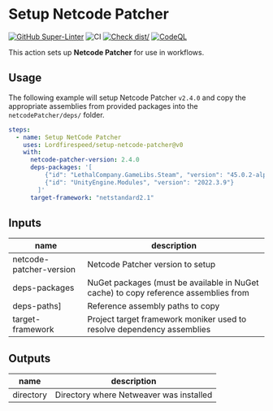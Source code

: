 # Setup Netcode Patcher

[![GitHub Super-Linter](https://github.com/Lordfirespeed/setup-netcode-weaver/actions/workflows/linter.yml/badge.svg)](https://github.com/super-linter/super-linter)
![CI](https://github.com/Lordfirespeed/setup-netcode-weaver/actions/workflows/ci.yml/badge.svg)
[![Check dist/](https://github.com/Lordfirespeed/setup-netcode-weaver/actions/workflows/check-dist.yml/badge.svg)](https://github.com/Lordfirespeed/setup-netcode-weaver/actions/workflows/check-dist.yml)
[![CodeQL](https://github.com/Lordfirespeed/setup-netcode-weaver/actions/workflows/codeql-analysis.yml/badge.svg)](https://github.comLordfirespeed/setup-netcode-weaver/actions/workflows/codeql-analysis.yml)

This action sets up **Netcode Patcher** for use in workflows.

## Usage

The following example will setup Netcode Patcher `v2.4.0` and copy the appropriate assemblies
from provided packages into the `netcodePatcher/deps/` folder.

```yaml
steps:
  - name: Setup NetCode Patcher
    uses: Lordfirespeed/setup-netcode-patcher@v0
    with:
      netcode-patcher-version: 2.4.0
      deps-packages: '[
          {"id": "LethalCompany.GameLibs.Steam", "version": "45.0.2-alpha.1"}, 
          {"id": "UnityEngine.Modules", "version": "2022.3.9"}
        ]'
      target-framework: "netstandard2.1"
```

## Inputs

| name                    | description                                                                         |
|-------------------------|-------------------------------------------------------------------------------------|
| netcode-patcher-version | Netcode Patcher version to setup                                                    |
| deps-packages           | NuGet packages (must be available in NuGet cache) to copy reference assemblies from |
| deps-paths]             | Reference assembly paths to copy                                                    |
| target-framework        | Project target framework moniker used to resolve dependency assemblies              |

## Outputs

| name       | description                             |
|------------|-----------------------------------------|
| directory  | Directory where Netweaver was installed |
